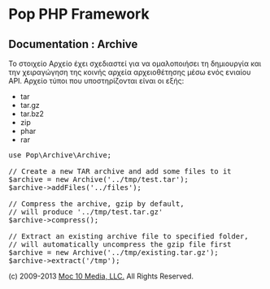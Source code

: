 Pop PHP Framework
=================

Documentation : Archive
-----------------------

Το στοιχείο Αρχείο έχει σχεδιαστεί για να ομαλοποιήσει τη δημιουργία και την χειραγώγηση της κοινής αρχεία αρχειοθέτησης μέσω ενός ενιαίου API. Αρχείο τύποι που υποστηρίζονται είναι οι εξής:

* tar
* tar.gz
* tar.bz2
* zip
* phar
* rar

<pre>
use Pop\Archive\Archive;

// Create a new TAR archive and add some files to it
$archive = new Archive('../tmp/test.tar');
$archive->addFiles('../files');

// Compress the archive, gzip by default,
// will produce '../tmp/test.tar.gz'
$archive->compress();

// Extract an existing archive file to specified folder,
// will automatically uncompress the gzip file first
$archive = new Archive('../tmp/existing.tar.gz');
$archive->extract('/tmp');
</pre>

(c) 2009-2013 [Moc 10 Media, LLC.](http://www.moc10media.com) All Rights Reserved.
